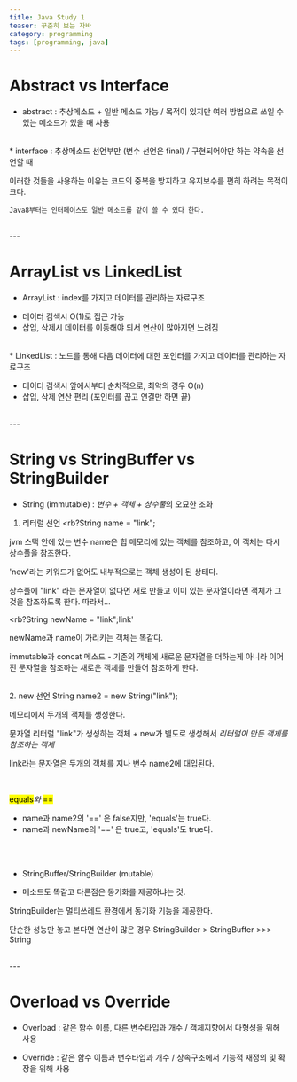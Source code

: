 ```yaml
---
title: Java Study 1
teaser: 꾸준히 보는 자바
category: programming
tags: [programming, java]
---
```


<h1>Abstract vs Interface</h1>

* abstract : 추상메소드 + 일반 메소드 가능 / 목적이 있지만 여러 방법으로 쓰일 수 있는 메소드가 있을 때 사용
<br/>
* interface : 추상메소드 선언부만 (변수 선언은 final) / 구현되어야만 하는 약속을 선언할 때

이러한 것들을 사용하는 이유는 코드의 중복을 방지하고 유지보수를 편히 하려는 목적이 크다.

`Java8부터는 인터페이스도 일반 메소드를 같이 쓸 수 있다 한다.`


<br/>
---
<h1>ArrayList vs LinkedList</h1>

* ArrayList : <rb>index</rb>를 가지고 데이터를 관리하는 자료구조

- 데이터 검색시 O(1)로 접근 가능
- 삽입, 삭제시 데이터를 이동해야 되서 연산이 많아지면 느려짐
<br/>
* LinkedList : 노드를 통해 다음 데이터에 대한 포인터를 가지고 데이터를 관리하는 자료구조

- 데이터 검색시 앞에서부터 순차적으로, 최악의 경우 O(n)
- 삽입, 삭제 연산 편리 (포인터를 끊고 연결만 하면 끝)

<br/>
---
<h1>String vs StringBuffer vs StringBuilder</h1>

* String (immutable) : <dfn>변수 + 객체 + 상수풀</dfn>의 오묘한 조화

1. 리터럴 선언
<rb?String name = "link";</rb>

jvm 스택 안에 있는 변수 name은 힙 메모리에 있는 객체를 참조하고, 이 객체는 다시 상수풀을 참조한다.

'new'라는 키워드가 없어도 내부적으로는 객체 생성이 된 상태다.

상수풀에 "link" 라는 문자열이 없다면 새로 만들고 이미 있는 문자열이라면 객체가 그것을 참조하도록 한다. 따라서...

<rb?String newName = "link";</rb>link'

newName과 name이 가리키는 객체는 똑같다.

<rb>immutable과 concat 메소드</rb> - 기존의 객체에 새로운 문자열을 더하는게 아니라 이어진 문자열을 참조하는 새로운 객체를 만들어 참조하게 한다.

<br/>
2. new 선언
<rb>String name2 = new String("link");</rb>

메모리에서 두개의 객체를 생성한다.

문자열 리터럴 "link"가 생성하는 객체 + new가 별도로 생성해서 <dfn>리터럴이 만든 객체를 참조하는 객체</dfn>

link라는 문자열은 두개의 객체를 지나 변수 name2에 대입된다.

<br/>


<mark>equals</mark><dfn>와</dfn> <mark>==</mark>

- name과 name2의 '==' 은 false지만, 'equals'는 true다.
- name과 newName의 '==' 은 true고, 'equals'도 true다.

<br/>
<br/>

* StringBuffer/StringBuilder (mutable)

- 메소드도 똑같고 다른점은 <rb>동기화</rb>를 제공하냐는 것.

StringBuilder는 멀티쓰레드 환경에서 동기화 기능을 제공한다.

단순한 성능만 놓고 본다면 연산이 많은 경우 StringBuilder > StringBuffer >>> String


<br/>
---
<h1>Overload vs Override</h1>

* Overload : 같은 함수 이름, 다른 변수타입과 개수 / 객체지향에서 다형성을 위해 사용

* Override : 같은 함수 이름과 변수타입과 개수 / 상속구조에서 기능적 재정의 및 확장을 위해 사용
